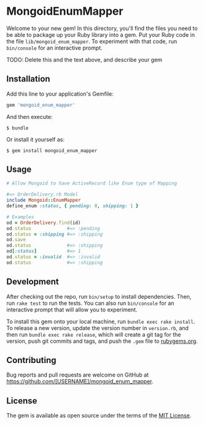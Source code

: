 # MongoidEnumMapper

Welcome to your new gem! In this directory, you'll find the files you need to be able to package up your Ruby library into a gem. Put your Ruby code in the file `lib/mongoid_enum_mapper`. To experiment with that code, run `bin/console` for an interactive prompt.

TODO: Delete this and the text above, and describe your gem

## Installation

Add this line to your application's Gemfile:

```ruby
gem 'mongoid_enum_mapper'
```

And then execute:

    $ bundle

Or install it yourself as:

    $ gem install mongoid_enum_mapper

## Usage

```ruby
# Allow Mongoid to have ActiveRecord like Enum type of Mapping

#=> OrderDelivery.rb Model
include Mongoid::EnumMapper
define_enum :status, { pending: 0, shipping: 1 }

# Examples
od = OrderDelivery.find(id)
od.status             #=> :pending
od.status = :shipping #=> :shipping
od.save
od.status             #=> :shipping
od[:status]           #=> 1
od.status = :invalid  #=> :invalid
od.status             #=> :shipping
```

## Development

After checking out the repo, run `bin/setup` to install dependencies. Then, run `rake test` to run the tests. You can also run `bin/console` for an interactive prompt that will allow you to experiment.

To install this gem onto your local machine, run `bundle exec rake install`. To release a new version, update the version number in `version.rb`, and then run `bundle exec rake release`, which will create a git tag for the version, push git commits and tags, and push the `.gem` file to [rubygems.org](https://rubygems.org).

## Contributing

Bug reports and pull requests are welcome on GitHub at https://github.com/[USERNAME]/mongoid_enum_mapper.

## License

The gem is available as open source under the terms of the [MIT License](http://opensource.org/licenses/MIT).
